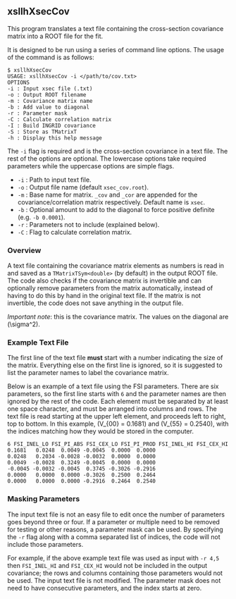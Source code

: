 ## xsllhXsecCov

This program translates a text file containing the cross-section covariance matrix into a ROOT file for the fit.

It is designed to be run using a series of command line options. The usage of the command is as follows:

```nohighlight
$ xsllhXsecCov
USAGE: xsllhXsecCov -i </path/to/cov.txt>
OPTIONS
-i : Input xsec file (.txt)
-o : Output ROOT filename
-m : Covariance matrix name
-b : Add value to diagonal
-r : Parameter mask
-C : Calculate correlation matrix
-I : Build INGRID covariance
-S : Store as TMatrixT
-h : Display this help message
```
The `-i` flag is required and is the cross-section covariance in a text file. The rest of the options are optional. The lowercase options take required parameters while the uppercase options are simple flags.

+ `-i` : Path to input text file.
+ `-o` : Output file name (default `xsec_cov.root`).
+ `-m` : Base name for matrix. `_cov` and `_cor` are appended for the covariance/correlation matrix respectively. Default name is `xsec`.
+ `-b` : Optional amount to add to the diagonal to force positive definite (e.g. `-b 0.0001`).
+ `-r` : Parameters not to include (explained below).
+ `-C` : Flag to calculate correlation matrix.

### Overview

A text file containing the covariance matrix elements as numbers is read in and saved as a `TMatrixTSym<double>` (by default) in the output ROOT file. The code also checks if the covariance matrix is invertible and can optionally remove parameters from the matrix automatically, instead of having to do this by hand in the original text file. If the matrix is not invertible, the code does not save anything in the output file.

*Important note*: this is the covariance matrix. The values on the diagonal are \(\sigma^2\).

### Example Text File

The first line of the text file **must** start with a number indicating the size of the matrix. Everything else on the first line is ignored, so it is suggested to list the parameter names to label the covariance matrix.

Below is an example of a text file using the FSI parameters. There are six parameters, so the first line starts with `6` and the parameter names are then ignored by the rest of the code. Each element must be separated by at least one space character, and must be arranged into columns and rows. The text file is read starting at the upper left element, and proceeds left to right, top to bottom. In this example, \(V_{00} = 0.1681\) and \(V_{55} = 0.2540\), with the indices matching how they would be stored in the computer.

```nohighlight
6 FSI_INEL_LO FSI_PI_ABS FSI_CEX_LO FSI_PI_PROD FSI_INEL_HI FSI_CEX_HI
0.1681   0.0248  0.0049 -0.0045  0.0000  0.0000
0.0248   0.2034 -0.0028 -0.0032  0.0000  0.0000
0.0049  -0.0028  0.3249 -0.0045  0.0000  0.0000
-0.0045 -0.0032 -0.0045  0.3745 -0.3026 -0.2916
0.0000   0.0000  0.0000 -0.3026  0.2500  0.2464
0.0000   0.0000  0.0000 -0.2916  0.2464  0.2540
```

### Masking Parameters

The input text file is not an easy file to edit once the number of parameters goes beyond three or four. If a parameter or multiple need to be removed for testing or other reasons, a parameter mask can be used. By specifying the `-r` flag along with a comma separated list of indices, the code will not include those parameters.

For example, if the above example text file was used as input with `-r 4,5` then `FSI_INEL_HI` and `FSI_CEX_HI` would not be included in the output covariance; the rows and columns containing those parameters would not be used. The input text file is not modified. The parameter mask does not need to have consecutive parameters, and the index starts at zero.
